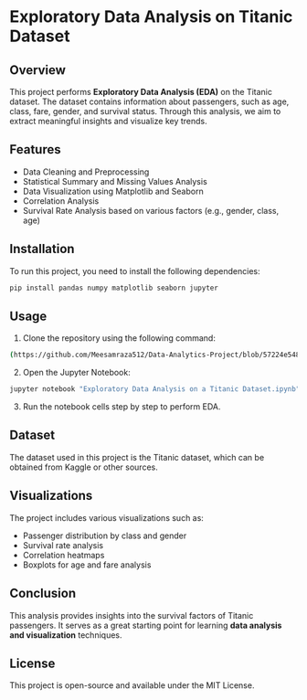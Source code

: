 
# Exploratory Data Analysis on Titanic Dataset

## Overview
This project performs **Exploratory Data Analysis (EDA)** on the Titanic dataset. The dataset contains information about passengers, such as age, class, fare, gender, and survival status. Through this analysis, we aim to extract meaningful insights and visualize key trends.

## Features
- Data Cleaning and Preprocessing
- Statistical Summary and Missing Values Analysis
- Data Visualization using Matplotlib and Seaborn
- Correlation Analysis
- Survival Rate Analysis based on various factors (e.g., gender, class, age)

## Installation
To run this project, you need to install the following dependencies:
```bash
pip install pandas numpy matplotlib seaborn jupyter
```

## Usage
1. Clone the repository using the following command:
```bash
(https://github.com/Meesamraza512/Data-Analytics-Project/blob/57224e5483661fb895a628184f9c26ab75a9efdd/Exploratory%20Data%20Analysis%20on%20a%20Titanic%20Dataset.ipynb)](https://github.com/Meesamraza512/Data-Analytics-Project/blob/57224e5483661fb895a628184f9c26ab75a9efdd/Exploratory%20Data%20Analysis%20on%20a%20Titanic%20Dataset.ipynb)
```
2. Open the Jupyter Notebook:
```bash
jupyter notebook "Exploratory Data Analysis on a Titanic Dataset.ipynb"
```
3. Run the notebook cells step by step to perform EDA.

## Dataset
The dataset used in this project is the Titanic dataset, which can be obtained from Kaggle or other sources.

## Visualizations
The project includes various visualizations such as:
- Passenger distribution by class and gender
- Survival rate analysis
- Correlation heatmaps
- Boxplots for age and fare analysis

## Conclusion
This analysis provides insights into the survival factors of Titanic passengers. It serves as a great starting point for learning **data analysis and visualization** techniques.

## License
This project is open-source and available under the MIT License.

